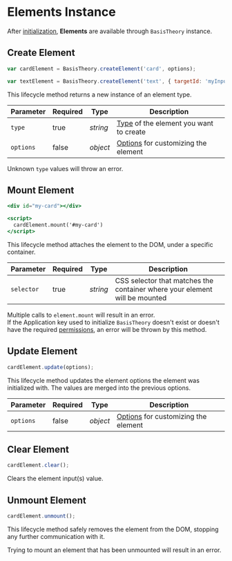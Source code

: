 # Elements Instance

After [initialization](#initialize), **Elements** are available through `BasisTheory` instance.

## Create Element

```jsx
var cardElement = BasisTheory.createElement('card', options);

var textElement = BasisTheory.createElement('text', { targetId: 'myInputId', ...options });
```

This lifecycle method returns a new instance of an element type.

| Parameter | Required | Type     | Description                                              |
|-----------|----------|----------|----------------------------------------------------------|
| `type`    | true     | *string* | [Type](#element-types) of the element you want to create |
| `options` | false    | *object* | [Options](#element-options) for customizing the element  |

<aside class="warning">
  <span>Unknown <code>type</code> values will throw an error.</span>
</aside>

## Mount Element

```jsx
<div id="my-card"></div>

<script>
  cardElement.mount('#my-card')
</script>
```

This lifecycle method attaches the element to the DOM, under a specific container.

| Parameter  | Required | Type     | Description                                                                |
|------------|----------|----------|----------------------------------------------------------------------------|
| `selector` | true     | *string* | CSS selector that matches the container where your element will be mounted |

<aside class="warning">
  <span>Multiple calls to <code>element.mount</code> will result in an error.</span>
</aside>

<aside class="warning">
  <span>If the Application key used to initialize <code>BasisTheory</code> doesn't exist or doesn't have the required <a href="#permissions">permissions</a>, an error will be thrown by this method.</span>
</aside>

## Update Element

```jsx
cardElement.update(options);
```

This lifecycle method updates the element options the element was initialized with. The values are merged into the previous options.

| Parameter | Required | Type     | Description                                             |
|-----------|----------|----------|---------------------------------------------------------|
| `options` | false    | *object* | [Options](#element-options) for customizing the element |

## Clear Element

```jsx
cardElement.clear();
```

Clears the element input(s) value.

## Unmount Element

```jsx
cardElement.unmount();
```

This lifecycle method safely removes the element from the DOM, stopping any further communication with it.

<aside class="warning">
  <span>Trying to mount an element that has been unmounted will result in an error.</span>
</aside>
